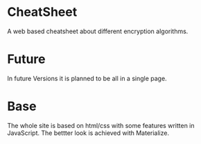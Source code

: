 # CheatSheet
A web based cheatsheet about different encryption algorithms.

# Future 
In future Versions it is planned to be all in a single page.

# Base
The whole site is based on html/css with some features written in JavaScript.
The bettter look is achieved with Materialize.